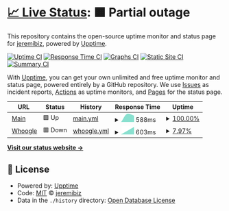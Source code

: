 # [📈 Live Status](https://jeremibiz.github.io/upptime): <!--live status--> **🟧 Partial outage**

This repository contains the open-source uptime monitor and status page for [jeremibiz](https://jeremibiz.github.io/upptime), powered by [Upptime](https://github.com/upptime/upptime).

[![Uptime CI](https://github.com/jeremibiz/upptime/workflows/Uptime%20CI/badge.svg)](https://github.com/jeremibiz/upptime/actions?query=workflow%3A%22Uptime+CI%22)
[![Response Time CI](https://github.com/jeremibiz/upptime/workflows/Response%20Time%20CI/badge.svg)](https://github.com/jeremibiz/upptime/actions?query=workflow%3A%22Response+Time+CI%22)
[![Graphs CI](https://github.com/jeremibiz/upptime/workflows/Graphs%20CI/badge.svg)](https://github.com/jeremibiz/upptime/actions?query=workflow%3A%22Graphs+CI%22)
[![Static Site CI](https://github.com/jeremibiz/upptime/workflows/Static%20Site%20CI/badge.svg)](https://github.com/jeremibiz/upptime/actions?query=workflow%3A%22Static+Site+CI%22)
[![Summary CI](https://github.com/jeremibiz/upptime/workflows/Summary%20CI/badge.svg)](https://github.com/jeremibiz/upptime/actions?query=workflow%3A%22Summary+CI%22)

With [Upptime](https://upptime.js.org), you can get your own unlimited and free uptime monitor and status page, powered entirely by a GitHub repository. We use [Issues](https://github.com/jeremibiz/upptime/issues) as incident reports, [Actions](https://github.com/jeremibiz/upptime/actions) as uptime monitors, and [Pages](https://jeremibiz.github.io/upptime) for the status page.

<!--start: status pages-->
<!-- This summary is generated by Upptime (https://github.com/upptime/upptime) -->
<!-- Do not edit this manually, your changes will be overwritten -->
<!-- prettier-ignore -->
| URL | Status | History | Response Time | Uptime |
| --- | ------ | ------- | ------------- | ------ |
| <img alt="" src="https://favicons.githubusercontent.com/jeremi.fr.to" height="13"> [Main](https://jeremi.fr.to) | 🟩 Up | [main.yml](https://github.com/jeremibiz/upptime/commits/HEAD/history/main.yml) | <details><summary><img alt="Response time graph" src="./graphs/main/response-time-week.png" height="20"> 588ms</summary><br><a href="https://jeremibiz.github.io/upptime/history/main"><img alt="Response time 588" src="https://img.shields.io/endpoint?url=https%3A%2F%2Fraw.githubusercontent.com%2Fjeremibiz%2Fupptime%2FHEAD%2Fapi%2Fmain%2Fresponse-time.json"></a><br><a href="https://jeremibiz.github.io/upptime/history/main"><img alt="24-hour response time 588" src="https://img.shields.io/endpoint?url=https%3A%2F%2Fraw.githubusercontent.com%2Fjeremibiz%2Fupptime%2FHEAD%2Fapi%2Fmain%2Fresponse-time-day.json"></a><br><a href="https://jeremibiz.github.io/upptime/history/main"><img alt="7-day response time 588" src="https://img.shields.io/endpoint?url=https%3A%2F%2Fraw.githubusercontent.com%2Fjeremibiz%2Fupptime%2FHEAD%2Fapi%2Fmain%2Fresponse-time-week.json"></a><br><a href="https://jeremibiz.github.io/upptime/history/main"><img alt="30-day response time 588" src="https://img.shields.io/endpoint?url=https%3A%2F%2Fraw.githubusercontent.com%2Fjeremibiz%2Fupptime%2FHEAD%2Fapi%2Fmain%2Fresponse-time-month.json"></a><br><a href="https://jeremibiz.github.io/upptime/history/main"><img alt="1-year response time 588" src="https://img.shields.io/endpoint?url=https%3A%2F%2Fraw.githubusercontent.com%2Fjeremibiz%2Fupptime%2FHEAD%2Fapi%2Fmain%2Fresponse-time-year.json"></a></details> | <details><summary><a href="https://jeremibiz.github.io/upptime/history/main">100.00%</a></summary><a href="https://jeremibiz.github.io/upptime/history/main"><img alt="All-time uptime 100.00%" src="https://img.shields.io/endpoint?url=https%3A%2F%2Fraw.githubusercontent.com%2Fjeremibiz%2Fupptime%2FHEAD%2Fapi%2Fmain%2Fuptime.json"></a><br><a href="https://jeremibiz.github.io/upptime/history/main"><img alt="24-hour uptime 100.00%" src="https://img.shields.io/endpoint?url=https%3A%2F%2Fraw.githubusercontent.com%2Fjeremibiz%2Fupptime%2FHEAD%2Fapi%2Fmain%2Fuptime-day.json"></a><br><a href="https://jeremibiz.github.io/upptime/history/main"><img alt="7-day uptime 100.00%" src="https://img.shields.io/endpoint?url=https%3A%2F%2Fraw.githubusercontent.com%2Fjeremibiz%2Fupptime%2FHEAD%2Fapi%2Fmain%2Fuptime-week.json"></a><br><a href="https://jeremibiz.github.io/upptime/history/main"><img alt="30-day uptime 100.00%" src="https://img.shields.io/endpoint?url=https%3A%2F%2Fraw.githubusercontent.com%2Fjeremibiz%2Fupptime%2FHEAD%2Fapi%2Fmain%2Fuptime-month.json"></a><br><a href="https://jeremibiz.github.io/upptime/history/main"><img alt="1-year uptime 100.00%" src="https://img.shields.io/endpoint?url=https%3A%2F%2Fraw.githubusercontent.com%2Fjeremibiz%2Fupptime%2FHEAD%2Fapi%2Fmain%2Fuptime-year.json"></a></details>
| <img alt="" src="https://favicons.githubusercontent.com/search.jeremi.fr.to" height="13"> [Whoogle](https://search.jeremi.fr.to) | 🟥 Down | [whoogle.yml](https://github.com/jeremibiz/upptime/commits/HEAD/history/whoogle.yml) | <details><summary><img alt="Response time graph" src="./graphs/whoogle/response-time-week.png" height="20"> 603ms</summary><br><a href="https://jeremibiz.github.io/upptime/history/whoogle"><img alt="Response time 603" src="https://img.shields.io/endpoint?url=https%3A%2F%2Fraw.githubusercontent.com%2Fjeremibiz%2Fupptime%2FHEAD%2Fapi%2Fwhoogle%2Fresponse-time.json"></a><br><a href="https://jeremibiz.github.io/upptime/history/whoogle"><img alt="24-hour response time 603" src="https://img.shields.io/endpoint?url=https%3A%2F%2Fraw.githubusercontent.com%2Fjeremibiz%2Fupptime%2FHEAD%2Fapi%2Fwhoogle%2Fresponse-time-day.json"></a><br><a href="https://jeremibiz.github.io/upptime/history/whoogle"><img alt="7-day response time 603" src="https://img.shields.io/endpoint?url=https%3A%2F%2Fraw.githubusercontent.com%2Fjeremibiz%2Fupptime%2FHEAD%2Fapi%2Fwhoogle%2Fresponse-time-week.json"></a><br><a href="https://jeremibiz.github.io/upptime/history/whoogle"><img alt="30-day response time 603" src="https://img.shields.io/endpoint?url=https%3A%2F%2Fraw.githubusercontent.com%2Fjeremibiz%2Fupptime%2FHEAD%2Fapi%2Fwhoogle%2Fresponse-time-month.json"></a><br><a href="https://jeremibiz.github.io/upptime/history/whoogle"><img alt="1-year response time 603" src="https://img.shields.io/endpoint?url=https%3A%2F%2Fraw.githubusercontent.com%2Fjeremibiz%2Fupptime%2FHEAD%2Fapi%2Fwhoogle%2Fresponse-time-year.json"></a></details> | <details><summary><a href="https://jeremibiz.github.io/upptime/history/whoogle">7.97%</a></summary><a href="https://jeremibiz.github.io/upptime/history/whoogle"><img alt="All-time uptime 7.97%" src="https://img.shields.io/endpoint?url=https%3A%2F%2Fraw.githubusercontent.com%2Fjeremibiz%2Fupptime%2FHEAD%2Fapi%2Fwhoogle%2Fuptime.json"></a><br><a href="https://jeremibiz.github.io/upptime/history/whoogle"><img alt="24-hour uptime 7.97%" src="https://img.shields.io/endpoint?url=https%3A%2F%2Fraw.githubusercontent.com%2Fjeremibiz%2Fupptime%2FHEAD%2Fapi%2Fwhoogle%2Fuptime-day.json"></a><br><a href="https://jeremibiz.github.io/upptime/history/whoogle"><img alt="7-day uptime 7.97%" src="https://img.shields.io/endpoint?url=https%3A%2F%2Fraw.githubusercontent.com%2Fjeremibiz%2Fupptime%2FHEAD%2Fapi%2Fwhoogle%2Fuptime-week.json"></a><br><a href="https://jeremibiz.github.io/upptime/history/whoogle"><img alt="30-day uptime 7.97%" src="https://img.shields.io/endpoint?url=https%3A%2F%2Fraw.githubusercontent.com%2Fjeremibiz%2Fupptime%2FHEAD%2Fapi%2Fwhoogle%2Fuptime-month.json"></a><br><a href="https://jeremibiz.github.io/upptime/history/whoogle"><img alt="1-year uptime 7.97%" src="https://img.shields.io/endpoint?url=https%3A%2F%2Fraw.githubusercontent.com%2Fjeremibiz%2Fupptime%2FHEAD%2Fapi%2Fwhoogle%2Fuptime-year.json"></a></details>

<!--end: status pages-->

[**Visit our status website →**](https://jeremibiz.github.io/upptime)

## 📄 License

- Powered by: [Upptime](https://github.com/upptime/upptime)
- Code: [MIT](./LICENSE) © [jeremibiz](https://jeremibiz.github.io/upptime)
- Data in the `./history` directory: [Open Database License](https://opendatacommons.org/licenses/odbl/1-0/)
